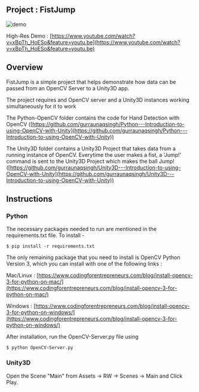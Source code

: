 ## Project : FistJump

![demo](https://media.giphy.com/media/9D8UMP23FPaSmRgMWa/giphy.gif)

High-Res Demo : [https://www.youtube.com/watch?v=xBpTh_HoESo&feature=youtu.be](https://www.youtube.com/watch?v=xBpTh_HoESo&feature=youtu.be)

## Overview

FistJump is a simple project that helps demonstrate how data can be passed from an OpenCV Server to a Unity3D app.

The project requires and OpenCV server and a Unity3D instances working simultaneously for it to work

The Python-OpenCV folder contains the code for Hand Detection with OpenCV ([https://github.com/gurraunaqsingh/Python---Introduction-to-using-OpenCV-with-Unity](https://github.com/gurraunaqsingh/Python---Introduction-to-using-OpenCV-with-Unity))

The Unity3D folder contains a Unity3D Project that takes data from a running instance of OpenCV. Everytime the user makes a fist, a 'Jump!' command is sent to the Unity3D Project which makes the ball Jump! ([https://github.com/gurraunaqsingh/Unity3D---Introduction-to-using-OpenCV-with-Unity](https://github.com/gurraunaqsingh/Unity3D---Introduction-to-using-OpenCV-with-Unity))


## Instructions

### Python

The necessary packages needed to run are mentioned in the requirements.txt file. To install - 

```
$ pip install -r requirements.txt
```

The only remaining package that you need to install is OpenCV Python Version 3, which you can install with one of the following links : 

Mac/Linux : [https://www.codingforentrepreneurs.com/blog/install-opencv-3-for-python-on-mac/](https://www.codingforentrepreneurs.com/blog/install-opencv-3-for-python-on-mac/)

Windows : [https://www.codingforentrepreneurs.com/blog/install-opencv-3-for-python-on-windows/](https://www.codingforentrepreneurs.com/blog/install-opencv-3-for-python-on-windows/)

After installation, run the OpenCV-Server.py file using 

``` 
$ python OpenCV-Server.py
```

### Unity3D

Open the Scene "Main" from Assets -> RW -> Scenes -> Main and Click Play.